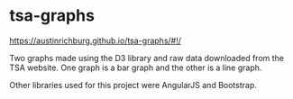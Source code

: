 # tsa-graphs

https://austinrichburg.github.io/tsa-graphs/#!/

Two graphs made using the D3 library and raw data downloaded from the TSA website. One graph is a bar graph and the other is a line graph. 

Other libraries used for this project were AngularJS and Bootstrap.
